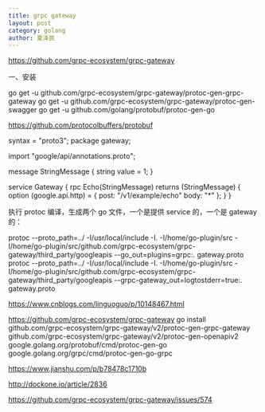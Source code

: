 ```yaml
---
title: grpc gateway
layout: post
category: golang
author: 夏泽民
---
```

https://github.com/grpc-ecosystem/grpc-gateway

一、安装

go get -u github.com/grpc-ecosystem/grpc-gateway/protoc-gen-grpc-gateway
go get -u github.com/grpc-ecosystem/grpc-gateway/protoc-gen-swagger
go get -u github.com/golang/protobuf/protoc-gen-go

https://github.com/protocolbuffers/protobuf

syntax = "proto3";
package gateway;

import "google/api/annotations.proto";

message StringMessage {
    string value = 1;
}

service Gateway {
   rpc Echo(StringMessage) returns (StringMessage) {
       option (google.api.http) = {
           post: "/v1/example/echo"
           body: "*"
       };
   }
}

<!-- more -->

执行 protoc 编译，生成两个 go 文件，一个是提供 service 的，一个是 gateway 的：

protoc --proto_path=../ -I/usr/local/include -I. -I/home/go-plugin/src -I/home/go-plugin/src/github.com/grpc-ecosystem/grpc-gateway/third_party/googleapis --go_out=plugins=grpc:. gateway.proto
protoc --proto_path=../ -I/usr/local/include -I. -I/home/go-plugin/src -I/home/go-plugin/src/github.com/grpc-ecosystem/grpc-gateway/third_party/googleapis --grpc-gateway_out=logtostderr=true:. gateway.proto


https://www.cnblogs.com/linguoguo/p/10148467.html


https://github.com/grpc-ecosystem/grpc-gateway
go install \
    github.com/grpc-ecosystem/grpc-gateway/v2/protoc-gen-grpc-gateway \
    github.com/grpc-ecosystem/grpc-gateway/v2/protoc-gen-openapiv2 \
    google.golang.org/protobuf/cmd/protoc-gen-go \
    google.golang.org/grpc/cmd/protoc-gen-go-grpc

https://www.jianshu.com/p/b78478c1710b

http://dockone.io/article/2836

https://github.com/grpc-ecosystem/grpc-gateway/issues/574    
    
